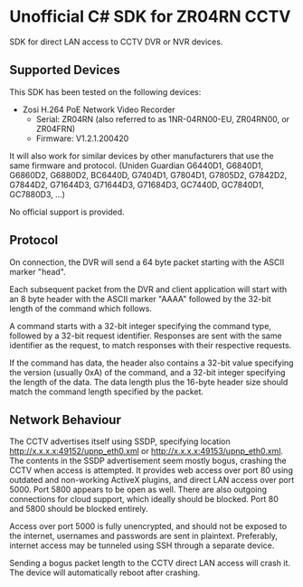 # Unofficial C# SDK for ZR04RN CCTV

SDK for direct LAN access to CCTV DVR or NVR devices.

## Supported Devices

This SDK has been tested on the following devices:
* Zosi H.264 PoE Network Video Recorder
  * Serial: ZR04RN (also referred to as 1NR-04RN00-EU, ZR04RN00, or ZR04FRN)
  * Firmware: V1.2.1.200420

It will also work for similar devices by other manufacturers that use the same firmware and protocol. (Uniden Guardian G6440D1, G6840D1, G6860D2, G6880D2, BC6440D, G7404D1, G7804D1, G7805D2, G7842D2, G7844D2, G71644D3, G71644D3, G71684D3, GC7440D, GC7840D1, GC7880D3, ...)

No official support is provided.

## Protocol

On connection, the DVR will send a 64 byte packet starting with the ASCII marker "head".

Each subsequent packet from the DVR and client application will start with an 8 byte header with the ASCII marker "AAAA" followed by the 32-bit length of the command which follows.

A command starts with a 32-bit integer specifying the command type, followed by a 32-bit request identifier. Responses are sent with the same identifier as the request, to match responses with their respective requests.

If the command has data, the header also contains a 32-bit value specifying the version (usually 0xA) of the command, and a 32-bit integer specifying the length of the data. The data length plus the 16-byte header size should match the command length specified by the packet.

## Network Behaviour

The CCTV advertises itself using SSDP, specifying location http://x.x.x.x:49152/upnp_eth0.xml or http://x.x.x.x:49153/upnp_eth0.xml. The contents in the SSDP advertisement seem mostly bogus, crashing the CCTV when access is attempted. It provides web access over port 80 using outdated and non-working ActiveX plugins, and direct LAN access over port 5000. Port 5800 appears to be open as well. There are also outgoing connections for cloud support, which ideally should be blocked. Port 80 and 5800 should be blocked entirely.

Access over port 5000 is fully unencrypted, and should not be exposed to the internet, usernames and passwords are sent in plaintext. Preferably, internet access may be tunneled using SSH through a separate device.

Sending a bogus packet length to the CCTV direct LAN access will crash it. The device will automatically reboot after crashing.
